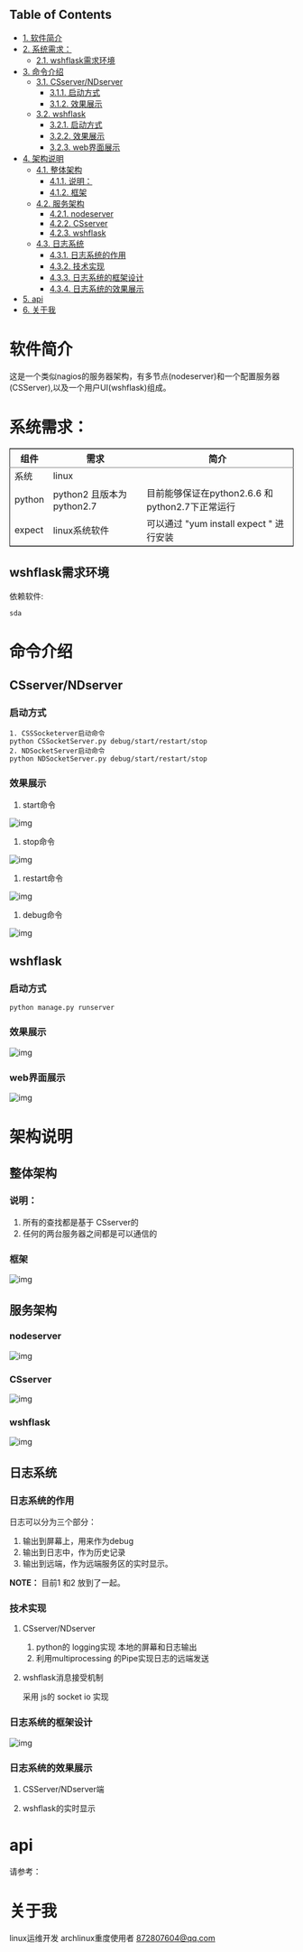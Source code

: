 <div id="table-of-contents">
<h2>Table of Contents</h2>
<div id="text-table-of-contents">
<ul>
<li><a href="#orgheadline1">1. 软件简介</a></li>
<li><a href="#orgheadline3">2. 系统需求：</a>
<ul>
<li><a href="#orgheadline2">2.1. wshflask需求环境</a></li>
</ul>
</li>
<li><a href="#orgheadline11">3. 命令介绍</a>
<ul>
<li><a href="#orgheadline6">3.1. CSserver/NDserver</a>
<ul>
<li><a href="#orgheadline4">3.1.1. 启动方式</a></li>
<li><a href="#orgheadline5">3.1.2. 效果展示</a></li>
</ul>
</li>
<li><a href="#orgheadline10">3.2. wshflask</a>
<ul>
<li><a href="#orgheadline7">3.2.1. 启动方式</a></li>
<li><a href="#orgheadline8">3.2.2. 效果展示</a></li>
<li><a href="#orgheadline9">3.2.3. web界面展示</a></li>
</ul>
</li>
</ul>
</li>
<li><a href="#orgheadline28">4. 架构说明</a>
<ul>
<li><a href="#orgheadline14">4.1. 整体架构</a>
<ul>
<li><a href="#orgheadline12">4.1.1. 说明：</a></li>
<li><a href="#orgheadline13">4.1.2. 框架</a></li>
</ul>
</li>
<li><a href="#orgheadline18">4.2. 服务架构</a>
<ul>
<li><a href="#orgheadline15">4.2.1. nodeserver</a></li>
<li><a href="#orgheadline16">4.2.2. CSserver</a></li>
<li><a href="#orgheadline17">4.2.3. wshflask</a></li>
</ul>
</li>
<li><a href="#orgheadline27">4.3. 日志系统</a>
<ul>
<li><a href="#orgheadline19">4.3.1. 日志系统的作用</a></li>
<li><a href="#orgheadline22">4.3.2. 技术实现</a></li>
<li><a href="#orgheadline23">4.3.3. 日志系统的框架设计</a></li>
<li><a href="#orgheadline26">4.3.4. 日志系统的效果展示</a></li>
</ul>
</li>
</ul>
</li>
<li><a href="#orgheadline29">5. api</a></li>
<li><a href="#orgheadline30">6. 关于我</a></li>
</ul>
</div>
</div>


# 软件简介<a id="orgheadline1"></a>

这是一个类似nagios的服务器架构，有多节点(nodeserver)和一个配置服务器(CSServer),以及一个用户UI(wshflask)组成。

# 系统需求：<a id="orgheadline3"></a>

<table border="2" cellspacing="0" cellpadding="6" rules="groups" frame="hsides">


<colgroup>
<col  class="org-left" />

<col  class="org-left" />

<col  class="org-left" />
</colgroup>
<thead>
<tr>
<th scope="col" class="org-left">组件</th>
<th scope="col" class="org-left">需求</th>
<th scope="col" class="org-left">简介</th>
</tr>
</thead>

<tbody>
<tr>
<td class="org-left">系统</td>
<td class="org-left">linux</td>
<td class="org-left">&#xa0;</td>
</tr>


<tr>
<td class="org-left">python</td>
<td class="org-left">python2 且版本为python2.7</td>
<td class="org-left">目前能够保证在python2.6.6 和python2.7下正常运行</td>
</tr>


<tr>
<td class="org-left">expect</td>
<td class="org-left">linux系统软件</td>
<td class="org-left">可以通过 "yum install expect " 进行安装</td>
</tr>
</tbody>
</table>

## wshflask需求环境<a id="orgheadline2"></a>

依赖软件:

    sda

# 命令介绍<a id="orgheadline11"></a>

## CSserver/NDserver<a id="orgheadline6"></a>

### 启动方式<a id="orgheadline4"></a>

    1. CSSSocketerver启动命令
    python CSSocketServer.py debug/start/restart/stop 
    2. NDSocketServer启动命令
    python NDSocketServer.py debug/start/restart/stop

### 效果展示<a id="orgheadline5"></a>

1.  start命令

![img](doc/pic/csserver/CSserver_start.png)

1.  stop命令

![img](doc/pic/csserver/CSserver_stop.png)

1.  restart命令

![img](doc/pic/csserver/CSserver_restart.png)

1.  debug命令

![img](doc/pic/csserver/CSserver_debug.png)

## wshflask<a id="orgheadline10"></a>

### 启动方式<a id="orgheadline7"></a>

    python manage.py runserver

### 效果展示<a id="orgheadline8"></a>

![img](doc/pic/flask/wshflask_start.png)

### web界面展示<a id="orgheadline9"></a>

![img](doc/pic/flask/web_main.png)

# 架构说明<a id="orgheadline28"></a>

## 整体架构<a id="orgheadline14"></a>

### 说明：<a id="orgheadline12"></a>

1.  所有的查找都是基于 CSserver的
2.  任何的两台服务器之间都是可以通信的

### 框架<a id="orgheadline13"></a>

![img](doc/dia/zengti.jpeg)

## 服务架构<a id="orgheadline18"></a>

### nodeserver<a id="orgheadline15"></a>

![img](./doc/dia/nodeserver.jpeg)

### CSserver<a id="orgheadline16"></a>

![img](./doc/dia/CSserver.jpeg)

### wshflask<a id="orgheadline17"></a>

![img](doc/dia/wshflask.png)

## 日志系统<a id="orgheadline27"></a>

### 日志系统的作用<a id="orgheadline19"></a>

日志可以分为三个部分：

1.  输出到屏幕上，用来作为debug
2.  输出到日志中，作为历史记录
3.  输出到远端，作为远端服务区的实时显示。

**NOTE：** 目前1 和2 放到了一起。

### 技术实现<a id="orgheadline22"></a>

1.  CSserver/NDserver

    1.  python的 logging实现 本地的屏幕和日志输出
    2.  利用multiprocessing 的Pipe实现日志的远端发送

2.  wshflask消息接受机制

    采用 js的 socket io 实现

### 日志系统的框架设计<a id="orgheadline23"></a>

![img](doc/dia/logkuangjia.png)

### 日志系统的效果展示<a id="orgheadline26"></a>

1.  CSServer/NDserver端

2.  wshflask的实时显示

# api<a id="orgheadline29"></a>

请参考：

# 关于我<a id="orgheadline30"></a>

linux运维开发
archlinux重度使用者
<872807604@qq.com>
